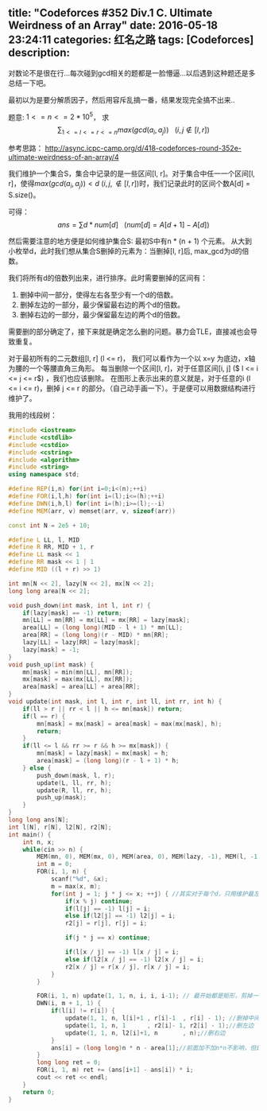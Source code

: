 title: "Codeforces #352 Div.1 C. Ultimate Weirdness of an Array"
date: 2016-05-18 23:24:11
categories: 红名之路
tags: [Codeforces]
description: 
---

对数论不是很在行...每次碰到gcd相关的题都是一脸懵逼...以后遇到这种题还是多总结一下吧。

最初以为是要分解质因子，然后用容斥乱搞一番，结果发现完全搞不出来..

题意: $1 <= n <= 2 * 10^5$， 求
 $$ \sum_{1 <= l <= r <= n} max(gcd(a_i, a_j))  ~~~  {( i, j\notin [l, r])}$$

<!--more-->
参考思路： http://async.icpc-camp.org/d/418-codeforces-round-352e-ultimate-weirdness-of-an-array/4

我们维护一个集合S，集合中记录的是一些区间[l, r]。对于集合中任一一个区间[l, r]，使得$max(gcd(a_i, a_j)) < d~ (i, j, \notin [l, r])$时，我们记录此时的区间个数A[d] = S.size()。

可得：
$$ans = \sum d * num[d] ~~~(num[d] = A[d+1] - A[d])$$


然后需要注意的地方便是如何维护集合S:
最初S中有n * (n + 1) 个元素。
从大到小枚举d，此时我们想从集合S删掉的元素为：当删掉[l, r]后, max_gcd为d的倍数。

我们将所有d的倍数列出来，进行排序。此时需要删掉的区间有：
1. 删掉中间一部分，使得左右各至少有一个d的倍数。
2. 删掉左边的一部分，最少保留最右边的两个d的倍数。
3. 删掉右边的一部分，最少保留最左边的两个d的倍数。

需要删的部分确定了，接下来就是确定怎么删的问题。暴力会TLE，直接减也会导致重复。

对于最初所有的二元数组[l, r] (l <= r)， 我们可以看作为一个以 x=y 为底边，x轴为腰的一个等腰直角三角形。
每当删除一个区间[l, r]，对于任意区间[i, j] ($ l <= i <= j <= r$) ，我们也应该删除。
在图形上表示出来的意义就是，对于任意的i (l <= i <= r)，删掉 j <= r 的部分。（自己动手画一下）。于是便可以用数据结构进行维护了。

我用的线段树：

```c++
#include <iostream>
#include <cstdlib>
#include <cstdio>
#include <cstring>
#include <algorithm>
#include <string>
using namespace std;

#define REP(i,n) for(int i=0;i<(n);++i)
#define FOR(i,l,h) for(int i=(l);i<=(h);++i)
#define DWN(i,h,l) for(int i=(h);i>=(l);--i)
#define MEM(arr, v) memset(arr, v, sizeof(arr))

const int N = 2e5 + 10;

#define L LL, l, MID
#define R RR, MID + 1, r
#define LL mask << 1
#define RR mask << 1 | 1
#define MID ((l + r) >> 1)

int mn[N << 2], lazy[N << 2], mx[N << 2];
long long area[N << 2];

void push_down(int mask, int l, int r) {
    if(lazy[mask] == -1) return;
    mn[LL] = mn[RR] = mx[LL] = mx[RR] = lazy[mask];
    area[LL] = (long long)(MID - l + 1) * mn[LL];
    area[RR] = (long long)(r - MID) * mn[RR];
    lazy[LL] = lazy[RR] = lazy[mask];
    lazy[mask] = -1;
}
void push_up(int mask) {
    mn[mask] = min(mn[LL], mn[RR]);
    mx[mask] = max(mx[LL], mx[RR]);
    area[mask] = area[LL] + area[RR];
}
void update(int mask, int l, int r, int ll, int rr, int h) {
    if(ll > r || rr < l || h <= mn[mask]) return;
    if(l == r) {
        mn[mask] = mx[mask] = area[mask] = max(mx[mask], h);
        return;
    }
    if(ll <= l && rr >= r && h >= mx[mask]) {
        mn[mask] = lazy[mask] = mx[mask] = h;
        area[mask] = (long long)(r - l + 1) * h;
    } else {
        push_down(mask, l, r);
        update(L, ll, rr, h);
        update(R, ll, rr, h);
        push_up(mask);
    }
}
long long ans[N];
int l[N], r[N], l2[N], r2[N];
int main() {
    int n, x;
    while(cin >> n) {
        MEM(mn, 0), MEM(mx, 0), MEM(area, 0), MEM(lazy, -1), MEM(l, -1), MEM(r, -1), MEM(l2, -1), MEM(r2, -1);
        int m = 0;
        FOR(i, 1, n) {
            scanf("%d", &x);
            m = max(x, m);
            for(int j = 1; j * j <= x; ++j) { //其实对于每个d，只用维护最左和最右两个数就够了
                if(x % j) continue;
                if(l[j] == -1) l[j] = i;
                else if(l2[j] == -1) l2[j] = i;
                r2[j] = r[j], r[j] = i;

                if(j * j == x) continue;

                if(l[x / j] == -1) l[x / j] = i;
                else if(l2[x / j] == -1) l2[x / j] = i;
                r2[x / j] = r[x / j], r[x / j] = i;
            }
        }

        FOR(i, 1, n) update(1, 1, n, i, i, i-1); // 最开始都是矩形，剪掉一部分成三角形的形状
        DWN(i, m + 1, 1) {
            if(l[i] != r[i]) {
                update(1, 1, n, l[i]+1 , r[i]-1  , r[i] - 1); //删掉中间
                update(1, 1, n, 1      , r2[i]- 1, r2[i] - 1);//删左边
                update(1, 1, n, l2[i]+1, n       , n);//删右边
            }
            ans[i] = (long long)n * n - area[1];//前面加不加n*n不影响，但是加上以后实际意义为剩余三角形的面积
        }
        long long ret = 0;
        FOR(i, 1, m) ret += (ans[i+1] - ans[i]) * i;
        cout << ret << endl;
    }
    return 0;
}
```


